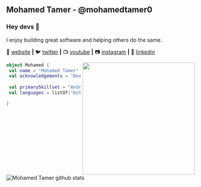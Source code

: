 ## Mohamed Tamer - @mohamedtamer0
### Hey devs 👋

I enjoy building great software and helping others do the same.

🏡 [website][website] **|** 
🐦 [twitter][twitter] **|** 
📺 [youtube][youtube] **|** 
📷 [instagram][instagram] **|** 
👔 [linkedin][linkedin]

[website]: https://codedev.ga/
[twitter]: https://twitter.com/MohamedTamer42
[youtube]: https://www.youtube.com/user/tamer3044/
[instagram]: https://www.instagram.com/mohamedtamer0/
[linkedin]: https://www.linkedin.com/in/mohamed-tamer-395abb197/




<img src="https://media.giphy.com/media/l0NgQIwNvU9AUuaY0/source.gif" align="right" height=300 width=300>



```kotlin
object Mohamed {
 val name = "Mohamed Tamer"
 val acknowledgements = "Developer"
 
 val primarySkillset = "Android & Front-end Web"
 val languages = listOf("Kotlin", "Java", "Python", "JavaScript", "VueJS", "React")

}
```
![Mohamed Tamer github stats](https://github-readme-stats.vercel.app/api?username=mohamedtamer0&theme=dracula&show_icons=true&count_private=true)

